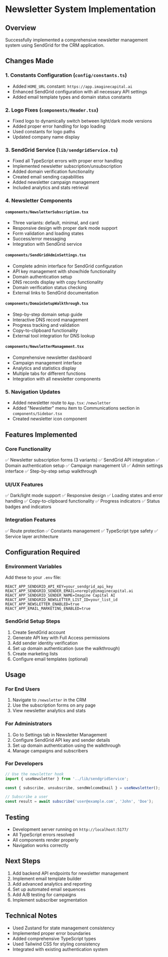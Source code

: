 # Newsletter System Implementation

## Overview
Successfully implemented a comprehensive newsletter management system using SendGrid for the CRM application.

## Changes Made

### 1. Constants Configuration (`config/constants.ts`)
- Added `HOME_URL` constant: `https://app.imaginecapital.ai`
- Enhanced SendGrid configuration with all necessary API settings
- Added email template types and domain status constants

### 2. Logo Fixes (`components/Header.tsx`)
- Fixed logo to dynamically switch between light/dark mode versions
- Added proper error handling for logo loading
- Used constants for logo paths
- Updated company name display

### 3. SendGrid Service (`lib/sendgridService.ts`)
- Fixed all TypeScript errors with proper error handling
- Implemented newsletter subscription/unsubscription
- Added domain verification functionality
- Created email sending capabilities
- Added newsletter campaign management
- Included analytics and stats retrieval

### 4. Newsletter Components

#### `components/NewsletterSubscription.tsx`
- Three variants: default, minimal, and card
- Responsive design with proper dark mode support
- Form validation and loading states
- Success/error messaging
- Integration with SendGrid service

#### `components/SendGridAdminSettings.tsx`
- Complete admin interface for SendGrid configuration
- API key management with show/hide functionality
- Domain authentication setup
- DNS records display with copy functionality
- Domain verification status checking
- External links to SendGrid documentation

#### `components/DomainSetupWalkthrough.tsx`
- Step-by-step domain setup guide
- Interactive DNS record management
- Progress tracking and validation
- Copy-to-clipboard functionality
- External tool integration for DNS lookup

#### `components/NewsletterManagement.tsx`
- Comprehensive newsletter dashboard
- Campaign management interface
- Analytics and statistics display
- Multiple tabs for different functions
- Integration with all newsletter components

### 5. Navigation Updates
- Added newsletter route to `App.tsx`: `/newsletter`
- Added "Newsletter" menu item to Communications section in `components/Sidebar.tsx`
- Created newsletter icon component

## Features Implemented

### Core Functionality
✅ Newsletter subscription forms (3 variants)
✅ SendGrid API integration
✅ Domain authentication setup
✅ Campaign management UI
✅ Admin settings interface
✅ Step-by-step setup walkthrough

### UI/UX Features
✅ Dark/light mode support
✅ Responsive design
✅ Loading states and error handling
✅ Copy-to-clipboard functionality
✅ Progress indicators
✅ Status badges and indicators

### Integration Features
✅ Route protection
✅ Constants management
✅ TypeScript type safety
✅ Service layer architecture

## Configuration Required

### Environment Variables
Add these to your `.env` file:

```env
REACT_APP_SENDGRID_API_KEY=your_sendgrid_api_key
REACT_APP_SENDGRID_SENDER_EMAIL=noreply@imaginecapital.ai
REACT_APP_SENDGRID_SENDER_NAME=Imagine Capital AI
REACT_APP_SENDGRID_NEWSLETTER_LIST_ID=your_list_id
REACT_APP_NEWSLETTER_ENABLED=true
REACT_APP_EMAIL_MARKETING_ENABLED=true
```

### SendGrid Setup Steps
1. Create SendGrid account
2. Generate API key with Full Access permissions
3. Add sender identity verification
4. Set up domain authentication (use the walkthrough)
5. Create marketing lists
6. Configure email templates (optional)

## Usage

### For End Users
1. Navigate to `/newsletter` in the CRM
2. Use the subscription forms on any page
3. View newsletter analytics and stats

### For Administrators
1. Go to Settings tab in Newsletter Management
2. Configure SendGrid API key and sender details
3. Set up domain authentication using the walkthrough
4. Manage campaigns and subscribers

### For Developers
```typescript
// Use the newsletter hook
import { useNewsletter } from '../lib/sendgridService';

const { subscribe, unsubscribe, sendWelcomeEmail } = useNewsletter();

// Subscribe a user
const result = await subscribe('user@example.com', 'John', 'Doe');
```

## Testing
- Development server running on `http://localhost:5177/`
- All TypeScript errors resolved
- All components render properly
- Navigation works correctly

## Next Steps
1. Add backend API endpoints for newsletter management
2. Implement email template builder
3. Add advanced analytics and reporting
4. Set up automated email sequences
5. Add A/B testing for campaigns
6. Implement subscriber segmentation

## Technical Notes
- Used Zustand for state management consistency
- Implemented proper error boundaries
- Added comprehensive TypeScript types
- Used Tailwind CSS for styling consistency
- Integrated with existing authentication system
